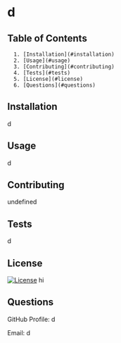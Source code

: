 # d

  ## Table of Contents
      1. [Installation](#installation)
      2. [Usage](#usage)
      3. [Contributing](#contributing)
      4. [Tests](#tests) 
      5. [License](#license)
      6. [Questions](#questions)
  
  ## Installation <a name="installation"></a>
  d
  
  ## Usage <a name="usage"></a>
  d
  
  ## Contributing <a name="contributing"></a>
  undefined
  
  ## Tests <a name="tests"></a>
  d
  
  ## License <a name="license"></a>
  [![License](https://img.shields.io/badge/License-Apache_2.0-blue.svg)](https://opensource.org/licenses/Apache-2.0)
  hi
  
  ## Questions <a name="questions"></a>
  GitHub Profile: d
  
  Email: d

